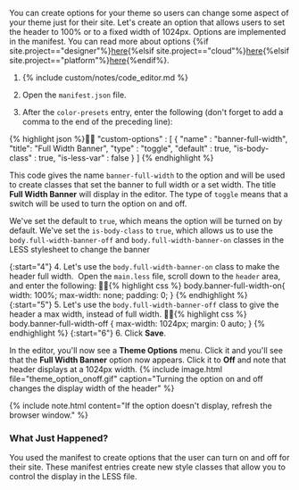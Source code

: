 You can create options for your theme so users can change some aspect of your theme just for their site. Let's create an option that allows users to set the header to 100% or to a fixed width of 1024px. Options are implemented in the manifest. You can read more about options {%if site.project=="designer"%}[here](ds_themes_options.html){%elsif site.project=="cloud"%}[here](cl_themes_options.html){%elsif site.project=="platform"%}[here](pf_themes_options.html){%endif%}.

1. {% include custom/notes/code_editor.md %}

2. Open the `manifest.json` file.
​
3. After the `color-presets` entry, enter the following (don't forget to add a comma to the end of the preceding line):

{% highlight json %}
"custom-options" : [
    {
    "name" : "banner-full-width",
    "title": "Full Width Banner",
    "type" : "toggle",
    "default" : true,
    "is-body-class" : true,
    "is-less-var" : false
    }
]
{% endhighlight %}

This code gives the name `banner-full-width` to the option and will be used to create classes that set the banner to full width or a set width. The title **Full Width Banner** will display in the editor. The type of `toggle` means that a switch will be used to turn the option on and off.

We've set the default to `true`, which means the option will be turned on by default. We've set the `is-body-class` to `true`, which allows us to use the `body.full-width-banner-off` and `body.full-width-banner-on` classes in the LESS stylesheet to change the banner

{:start="4"}
4. Let's use the `body.full-width-banner-on` class to make the header full width.
​    Open the `main.less` file, scroll down to the `header` area, and enter the following:
{% highlight css %}
body.banner-full-width-on{
    width: 100%;
    max-width: none;
    padding: 0;
}
{% endhighlight %}
{:start="5"}
5. Let's use the `body.full-width-banner-off` class to give the header a max width, instead of full width.
{% highlight css %}
body.banner-full-width-off {
    max-width: 1024px;
    margin: 0 auto;
}
{% endhighlight %}
{:start="6"}
6. Click **Save**.

In the editor, you'll now see a **Theme Options** menu. Click it and you'll see that the **Full Width Banner** option now appears. Click it to **Off** and note that header displays at a 1024px width.
{% include image.html file="theme_option_onoff.gif" caption="Turning the option on and off changes the display width of the header" %}

{% include note.html content="If the option doesn't display, refresh the browser window." %}

### What Just Happened?
You used the manifest to create options that the user can turn on and off for their site. These manifest entries create new style classes that allow you to control the display in the LESS file.
